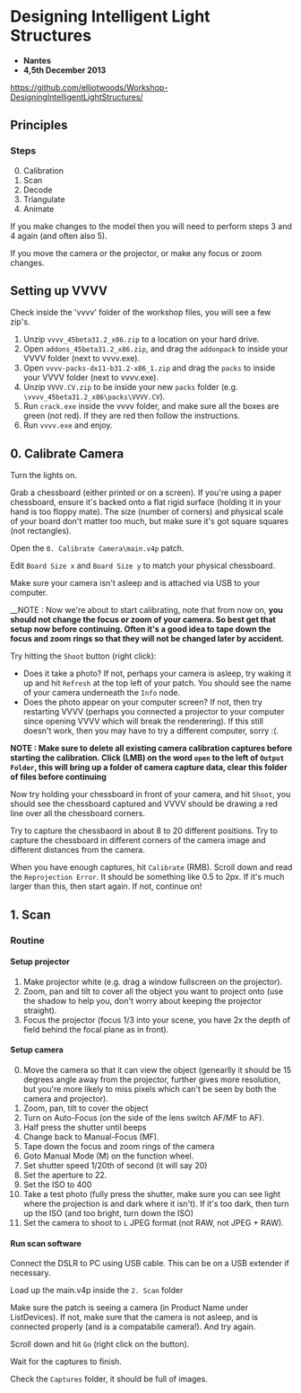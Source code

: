 # Designing Intelligent Light Structures

* __Nantes__
* __4,5th December 2013__

https://github.com/elliotwoods/Workshop-DesigningIntelligentLightStructures/

## Principles

### Steps

0. Calibration
1. Scan
2. Decode
3. Triangulate
4. Animate

If you make changes to the model then you will need to perform steps 3 and 4 again (and often also 5).

If you move the camera or the projector, or make any focus or zoom changes.

## Setting up VVVV

Check inside the 'vvvv' folder of the workshop files, you will see a few zip's.

1. Unzip `vvvv_45beta31.2_x86.zip` to a location on your hard drive.
2. Open `addons_45beta31.2_x86.zip`, and drag the `addonpack` to inside your VVVV folder (next to vvvv.exe).
3. Open `vvvv-packs-dx11-b31.2-x86_1.zip` and drag the `packs` to inside your VVVV folder (next to vvvv.exe).
4. Unzip `VVVV.CV.zip` to be inside your new `packs` folder (e.g. `\vvvv_45beta31.2_x86\packs\VVVV.CV`).
5. Run `crack.exe` inside the vvvv folder, and make sure all the boxes are green (not red). If they are red then follow the instructions.
6. Run `vvvv.exe` and enjoy.

## 0. Calibrate Camera

Turn the lights on.

Grab a chessboard (either printed or on a screen). If you're using a paper chessboard, ensure it's backed onto a flat rigid surface (holding it in your hand is too floppy mate). The size (number of corners) and physical scale of your board don't matter too much, but make sure it's got square squares (not rectangles).

Open the `0. Calibrate Camera\main.v4p` patch.

Edit `Board Size x` and `Board Size y` to match your physical chessboard. 

Make sure your camera isn't asleep and is attached via USB to your computer.

__NOTE : Now we're about to start calibrating, note that from now on, __you should not change the focus or zoom of your camera. So best get that setup now before continuing. Often it's a good idea to tape down the focus and zoom rings so that they will not be changed later by accident.__

Try hitting the `Shoot` button (right click): 

* Does it take a photo? If not, perhaps your camera is asleep, try waking it up and hit `Refresh` at the top left of your patch. You should see the name of your camera underneath the `Info` node.
* Does the photo appear on your computer screen? If not, then try restarting VVVV (perhaps you connected a projector to your computer since opening VVVV which will break the renderering). If this still doesn't work, then you may have to try a different computer, sorry :(.

__NOTE : Make sure to delete all existing camera calibration captures before starting the calibration. Click (LMB) on the word `open` to the left of `Output Folder`, this will bring up a folder of camera capture data, clear this folder of files before continuing__

Now try holding your chessboard in front of your camera, and hit `Shoot`, you should see the chessboard captured and VVVV should be drawing a red line over all the chessboard corners.


Try to capture the chessbaord in about 8 to 20 different positions.
Try to capture the chessboard in different corners of the camera image and different distances from the camera.

When you have enough captures, hit `Calibrate` (RMB). Scroll down and read the `Reprojection Error`. It should be something like 0.5 to 2px. If it's much larger than this, then start again. If not, continue on!

## 1. Scan

### Routine

#### Setup projector

1. Make projector white (e.g. drag a window fullscreen on the projector).
2. Zoom, pan and tilt to cover all the object you want to project onto (use the shadow to help you, don't worry about keeping the projector straight).
3. Focus the projector (focus 1/3 into your scene, you have 2x the depth of field behind the focal plane as in front).

#### Setup camera

0. Move the camera so that it can view the object (genearlly it should be 15 degrees angle away from the projector, further gives more resolution, but you're more likely to miss pixels which can't be seen by both the camera and projector).
1. Zoom, pan, tilt to cover the object
2. Turn on Auto-Focus (on the side of the lens switch AF/MF to AF).
3. Half press the shutter until beeps
4. Change back to Manual-Focus (MF).
5. Tape down the focus and zoom rings of the camera
6. Goto Manual Mode (M) on the function wheel.
7. Set shutter speed 1/20th of second (it will say 20)
8. Set the aperture to 22.
9. Set the ISO to 400
10. Take a test photo (fully press the shutter, make sure you can see light where the projection is and dark where it isn't). If it's too dark, then turn up the ISO (and too bright, turn down the ISO)
11. Set the camera to shoot to `L` JPEG format (not RAW, not JPEG + RAW).

#### Run scan software

Connect the DSLR to PC using USB cable. This can be on a USB extender if necessary.

Load up the main.v4p inside the `2. Scan` folder

Make sure the patch is seeing a camera (in Product Name under ListDevices). If not, make sure that the camera is not asleep, and is connected properly (and is a compatabile camera!). And try again.

Scroll down and hit `Go` (right click on the button).

Wait for the captures to finish.

Check the `Captures` folder, it should be full of images.